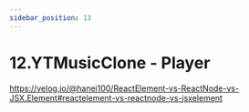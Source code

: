 ```yaml
---
sidebar_position: 13
---
```


# 12.YTMusicClone - Player 

https://velog.io/@hanei100/ReactElement-vs-ReactNode-vs-JSX.Element#reactelement-vs-reactnode-vs-jsxelement